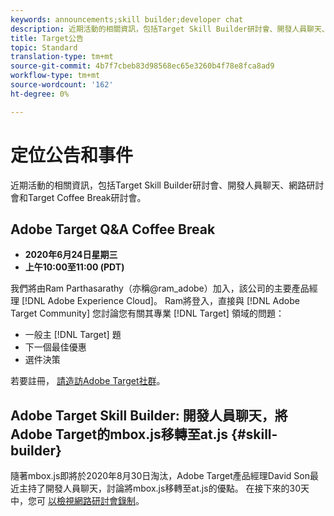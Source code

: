 ```yaml
---
keywords: announcements;skill builder;developer chat
description: 近期活動的相關資訊，包括Target Skill Builder研討會、開發人員聊天、網路研討會和Target Coffee Break研討會。
title: Target公告
topic: Standard
translation-type: tm+mt
source-git-commit: 4b7f7cbeb83d98568ec65e3260b4f78e8fca8ad9
workflow-type: tm+mt
source-wordcount: '162'
ht-degree: 0%

---
```



# 定位公告和事件

近期活動的相關資訊，包括Target Skill Builder研討會、開發人員聊天、網路研討會和Target Coffee Break研討會。

## Adobe Target Q&amp;A Coffee Break

* **2020年6月24日星期三**
* **上午10:00至11:00 (PDT)**

我們將由Ram Parthasarathy（亦稱@ram_adobe）加入，該公司的主要產品經理 [!DNL Adobe Experience Cloud]。 Ram將登入，直接與 [!DNL Adobe Target Community] 您討論您有關其專業 [!DNL Target] 領域的問題：

* 一般主 [!DNL Target] 題
* 下一個最佳優惠
* 選件決策

若要註冊， [請造訪Adobe Target社群](https://experienceleaguecommunities.adobe.com/t5/adobe-target-discussions/at-community-q-amp-a-coffee-break-6-24-ram-parthasarathy/td-p/367286)。

## Adobe Target Skill Builder: 開發人員聊天，將Adobe Target的mbox.js移轉至at.js {#skill-builder}

隨著mbox.js即將於2020年8月30日淘汰，Adobe Target產品經理David Son最近主持了開發人員聊天，討論將mbox.js移轉至at.js的優點。 在接下來的30天中，您可 [以檢視網路研討會錄制](https://seminars.adobeconnect.com/ptdo6mfo6qn6/?proto=true)。
